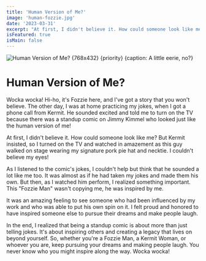 ```yaml
---
title: 'Human Version of Me?'
image: 'human-fozzie.jpg'
date: '2023-03-31'
excerpt: "At first, I didn't believe it. How could someone look like me? But Kermit insisted, so I"
isFeatured: true
isMain: false
---
```


![Human Version of Me? {768x432} {priority} {caption: A little eerie, no?}](/images/posts/human-fozzie.jpg)

# Human Version of Me?

Wocka wocka! Hi-ho, it's Fozzie here, and I've got a story that you won't believe. The other day, I was at home practicing my jokes, when I got a phone call from Kermit. He sounded excited and told me to turn on the TV because there was a standup comic on Jimmy Kimmel who looked just like the human version of me!

At first, I didn't believe it. How could someone look like me? But Kermit insisted, so I turned on the TV and watched in amazement as this guy walked on stage wearing my signature pork pie hat and necktie. I couldn't believe my eyes!

As I listened to the comic's jokes, I couldn't help but think that he sounded a lot like me too. It was almost as if he had taken my jokes and made them his own. But then, as I watched him perform, I realized something important. This "Fozzie Man" wasn't copying me, he was inspired by me.

It was an amazing feeling to see someone who had been influenced by my work and who was able to put his own spin on it. I felt proud and honored to have inspired someone else to pursue their dreams and make people laugh.

In the end, I realized that being a standup comic is about more than just telling jokes. It's about inspiring others and creating a legacy that lives on beyond yourself. So, whether you're a Fozzie Man, a Kermit Woman, or whoever you are, keep pursuing your dreams and making people laugh. You never know who you might inspire along the way. Wocka wocka!